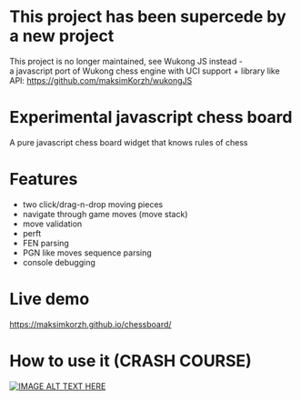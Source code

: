 # This project has been supercede by a new project
This project is no longer maintained, see Wukong JS instead -<br>
a javascript port of Wukong chess engine with UCI support + library like API: https://github.com/maksimKorzh/wukongJS

# Experimental javascript chess board
A pure javascript chess board widget that knows rules of chess

# Features
 - two click/drag-n-drop moving pieces
 - navigate through game moves (move stack)
 - move validation
 - perft
 - FEN parsing
 - PGN like moves sequence parsing
 - console debugging

# Live demo
https://maksimkorzh.github.io/chessboard/

# How to use it (CRASH COURSE)
[![IMAGE ALT TEXT HERE](https://img.youtube.com/vi/QFY1Mbcueno/0.jpg)](https://www.youtube.com/watch?v=QFY1Mbcueno&feature=youtu.be)

